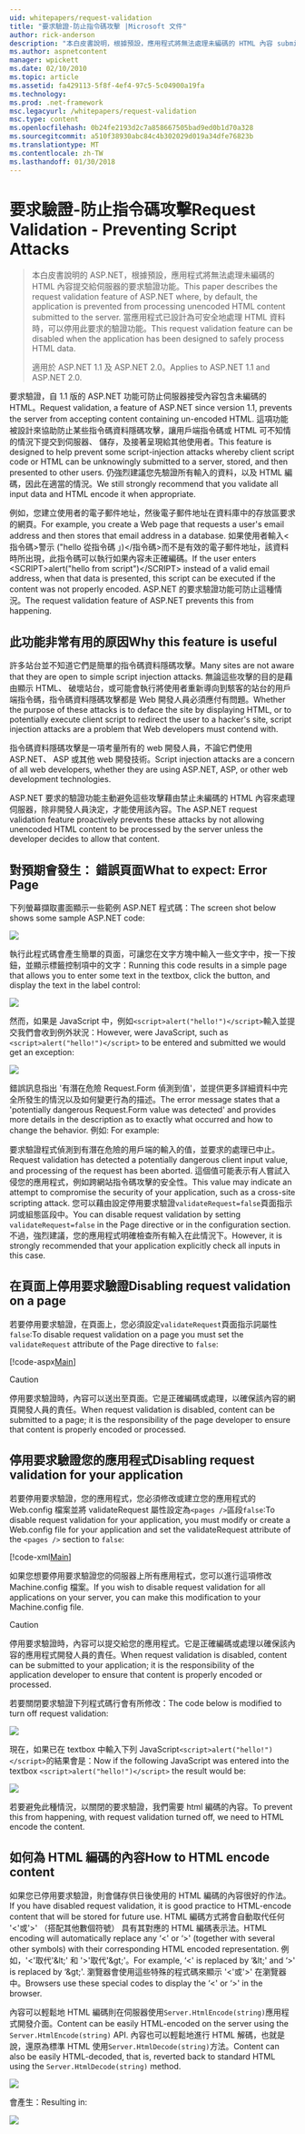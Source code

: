 ```yaml
---
uid: whitepapers/request-validation
title: "要求驗證-防止指令碼攻擊 |Microsoft 文件"
author: rick-anderson
description: "本白皮書說明，根據預設，應用程式將無法處理未編碼的 HTML 內容 submitt ASP.NET 的要求驗證功能..."
ms.author: aspnetcontent
manager: wpickett
ms.date: 02/10/2010
ms.topic: article
ms.assetid: fa429113-5f8f-4ef4-97c5-5c04900a19fa
ms.technology: 
ms.prod: .net-framework
msc.legacyurl: /whitepapers/request-validation
msc.type: content
ms.openlocfilehash: 0b24fe2193d2c7a858667505bad9ed0b1d70a328
ms.sourcegitcommit: a510f38930abc84c4b302029d019a34dfe76823b
ms.translationtype: MT
ms.contentlocale: zh-TW
ms.lasthandoff: 01/30/2018
---
```

<a name="request-validation---preventing-script-attacks"></a><span data-ttu-id="6e34f-103">要求驗證-防止指令碼攻擊</span><span class="sxs-lookup"><span data-stu-id="6e34f-103">Request Validation - Preventing Script Attacks</span></span>
====================
> <span data-ttu-id="6e34f-104">本白皮書說明的 ASP.NET，根據預設，應用程式將無法處理未編碼的 HTML 內容提交給伺服器的要求驗證功能。</span><span class="sxs-lookup"><span data-stu-id="6e34f-104">This paper describes the request validation feature of ASP.NET where, by default, the application is prevented from processing unencoded HTML content submitted to the server.</span></span> <span data-ttu-id="6e34f-105">當應用程式已設計為可安全地處理 HTML 資料時，可以停用此要求的驗證功能。</span><span class="sxs-lookup"><span data-stu-id="6e34f-105">This request validation feature can be disabled when the application has been designed to safely process HTML data.</span></span>
> 
> <span data-ttu-id="6e34f-106">適用於 ASP.NET 1.1 及 ASP.NET 2.0。</span><span class="sxs-lookup"><span data-stu-id="6e34f-106">Applies to ASP.NET 1.1 and ASP.NET 2.0.</span></span>


<span data-ttu-id="6e34f-107">要求驗證，自 1.1 版的 ASP.NET 功能可防止伺服器接受內容包含未編碼的 HTML。</span><span class="sxs-lookup"><span data-stu-id="6e34f-107">Request validation, a feature of ASP.NET since version 1.1, prevents the server from accepting content containing un-encoded HTML.</span></span> <span data-ttu-id="6e34f-108">這項功能被設計來協助防止某些指令碼資料隱碼攻擊，讓用戶端指令碼或 HTML 可不知情的情況下提交到伺服器、 儲存，及接著呈現給其他使用者。</span><span class="sxs-lookup"><span data-stu-id="6e34f-108">This feature is designed to help prevent some script-injection attacks whereby client script code or HTML can be unknowingly submitted to a server, stored, and then presented to other users.</span></span> <span data-ttu-id="6e34f-109">仍強烈建議您先驗證所有輸入的資料，以及 HTML 編碼，因此在適當的情況。</span><span class="sxs-lookup"><span data-stu-id="6e34f-109">We still strongly recommend that you validate all input data and HTML encode it when appropriate.</span></span>

<span data-ttu-id="6e34f-110">例如，您建立使用者的電子郵件地址，然後電子郵件地址在資料庫中的存放區要求的網頁。</span><span class="sxs-lookup"><span data-stu-id="6e34f-110">For example, you create a Web page that requests a user's email address and then stores that email address in a database.</span></span> <span data-ttu-id="6e34f-111">如果使用者輸入&lt;指令碼&gt;警示 ("hello 從指令碼 」)&lt;/指令碼&gt;而不是有效的電子郵件地址，該資料時所出現，此指令碼可以執行如果內容未正確編碼。</span><span class="sxs-lookup"><span data-stu-id="6e34f-111">If the user enters &lt;SCRIPT&gt;alert("hello from script")&lt;/SCRIPT&gt; instead of a valid email address, when that data is presented, this script can be executed if the content was not properly encoded.</span></span> <span data-ttu-id="6e34f-112">ASP.NET 的要求驗證功能可防止這種情況。</span><span class="sxs-lookup"><span data-stu-id="6e34f-112">The request validation feature of ASP.NET prevents this from happening.</span></span>

## <a name="why-this-feature-is-useful"></a><span data-ttu-id="6e34f-113">此功能非常有用的原因</span><span class="sxs-lookup"><span data-stu-id="6e34f-113">Why this feature is useful</span></span>

<span data-ttu-id="6e34f-114">許多站台並不知道它們是簡單的指令碼資料隱碼攻擊。</span><span class="sxs-lookup"><span data-stu-id="6e34f-114">Many sites are not aware that they are open to simple script injection attacks.</span></span> <span data-ttu-id="6e34f-115">無論這些攻擊的目的是藉由顯示 HTML、 破壞站台，或可能會執行將使用者重新導向到駭客的站台的用戶端指令碼，指令碼資料隱碼攻擊都是 Web 開發人員必須應付有問題。</span><span class="sxs-lookup"><span data-stu-id="6e34f-115">Whether the purpose of these attacks is to deface the site by displaying HTML, or to potentially execute client script to redirect the user to a hacker's site, script injection attacks are a problem that Web developers must contend with.</span></span>

<span data-ttu-id="6e34f-116">指令碼資料隱碼攻擊是一項考量所有的 web 開發人員，不論它們使用 ASP.NET、 ASP 或其他 web 開發技術。</span><span class="sxs-lookup"><span data-stu-id="6e34f-116">Script injection attacks are a concern of all web developers, whether they are using ASP.NET, ASP, or other web development technologies.</span></span>

<span data-ttu-id="6e34f-117">ASP.NET 要求的驗證功能主動避免這些攻擊藉由禁止未編碼的 HTML 內容來處理伺服器，除非開發人員決定，才能使用該內容。</span><span class="sxs-lookup"><span data-stu-id="6e34f-117">The ASP.NET request validation feature proactively prevents these attacks by not allowing unencoded HTML content to be processed by the server unless the developer decides to allow that content.</span></span>

## <a name="what-to-expect-error-page"></a><span data-ttu-id="6e34f-118">對預期會發生： 錯誤頁面</span><span class="sxs-lookup"><span data-stu-id="6e34f-118">What to expect: Error Page</span></span>

<span data-ttu-id="6e34f-119">下列螢幕擷取畫面顯示一些範例 ASP.NET 程式碼：</span><span class="sxs-lookup"><span data-stu-id="6e34f-119">The screen shot below shows some sample ASP.NET code:</span></span>

![](request-validation/_static/image1.png)

<span data-ttu-id="6e34f-120">執行此程式碼會產生簡單的頁面，可讓您在文字方塊中輸入一些文字中，按一下按鈕，並顯示標籤控制項中的文字：</span><span class="sxs-lookup"><span data-stu-id="6e34f-120">Running this code results in a simple page that allows you to enter some text in the textbox, click the button, and display the text in the label control:</span></span>

![](request-validation/_static/image2.png)

<span data-ttu-id="6e34f-121">然而，如果是 JavaScript 中，例如`<script>alert("hello!")</script>`輸入並提交我們會收到例外狀況：</span><span class="sxs-lookup"><span data-stu-id="6e34f-121">However, were JavaScript, such as `<script>alert("hello!")</script>` to be entered and submitted we would get an exception:</span></span>

![](request-validation/_static/image3.png)

<span data-ttu-id="6e34f-122">錯誤訊息指出 '有潛在危險 Request.Form 偵測到值'，並提供更多詳細資料中完全所發生的情況以及如何變更行為的描述。</span><span class="sxs-lookup"><span data-stu-id="6e34f-122">The error message states that a 'potentially dangerous Request.Form value was detected' and provides more details in the description as to exactly what occurred and how to change the behavior.</span></span> <span data-ttu-id="6e34f-123">例如: </span><span class="sxs-lookup"><span data-stu-id="6e34f-123">For example:</span></span>

<span data-ttu-id="6e34f-124">要求驗證程式偵測到有潛在危險的用戶端的輸入的值，並要求的處理已中止。</span><span class="sxs-lookup"><span data-stu-id="6e34f-124">Request validation has detected a potentially dangerous client input value, and processing of the request has been aborted.</span></span> <span data-ttu-id="6e34f-125">這個值可能表示有人嘗試入侵您的應用程式，例如跨網站指令碼攻擊的安全性。</span><span class="sxs-lookup"><span data-stu-id="6e34f-125">This value may indicate an attempt to compromise the security of your application, such as a cross-site scripting attack.</span></span> <span data-ttu-id="6e34f-126">您可以藉由設定停用要求驗證`validateRequest=false`頁面指示詞或組態區段中。</span><span class="sxs-lookup"><span data-stu-id="6e34f-126">You can disable request validation by setting `validateRequest=false` in the Page directive or in the configuration section.</span></span> <span data-ttu-id="6e34f-127">不過，強烈建議，您的應用程式明確檢查所有輸入在此情況下。</span><span class="sxs-lookup"><span data-stu-id="6e34f-127">However, it is strongly recommended that your application explicitly check all inputs in this case.</span></span>

## <a name="disabling-request-validation-on-a-page"></a><span data-ttu-id="6e34f-128">在頁面上停用要求驗證</span><span class="sxs-lookup"><span data-stu-id="6e34f-128">Disabling request validation on a page</span></span>

<span data-ttu-id="6e34f-129">若要停用要求驗證，在頁面上，您必須設定`validateRequest`頁面指示詞屬性`false`:</span><span class="sxs-lookup"><span data-stu-id="6e34f-129">To disable request validation on a page you must set the `validateRequest` attribute of the Page directive to `false`:</span></span>

[!code-aspx[Main](request-validation/samples/sample1.aspx)]

> [!CAUTION]
> <span data-ttu-id="6e34f-130">停用要求驗證時，內容可以送出至頁面。它是正確編碼或處理，以確保該內容的網頁開發人員的責任。</span><span class="sxs-lookup"><span data-stu-id="6e34f-130">When request validation is disabled, content can be submitted to a page; it is the responsibility of the page developer to ensure that content is properly encoded or processed.</span></span>

## <a name="disabling-request-validation-for-your-application"></a><span data-ttu-id="6e34f-131">停用要求驗證您的應用程式</span><span class="sxs-lookup"><span data-stu-id="6e34f-131">Disabling request validation for your application</span></span>

<span data-ttu-id="6e34f-132">若要停用要求驗證，您的應用程式，您必須修改或建立您的應用程式的 Web.config 檔案並將 validateRequest 屬性設定為`<pages />`區段`false`:</span><span class="sxs-lookup"><span data-stu-id="6e34f-132">To disable request validation for your application, you must modify or create a Web.config file for your application and set the validateRequest attribute of the `<pages />` section to `false`:</span></span>

[!code-xml[Main](request-validation/samples/sample2.xml)]

<span data-ttu-id="6e34f-133">如果您想要停用要求驗證您的伺服器上所有應用程式，您可以進行這項修改 Machine.config 檔案。</span><span class="sxs-lookup"><span data-stu-id="6e34f-133">If you wish to disable request validation for all applications on your server, you can make this modification to your Machine.config file.</span></span>

> [!CAUTION]
> <span data-ttu-id="6e34f-134">停用要求驗證時，內容可以提交給您的應用程式。它是正確編碼或處理以確保該內容的應用程式開發人員的責任。</span><span class="sxs-lookup"><span data-stu-id="6e34f-134">When request validation is disabled, content can be submitted to your application; it is the responsibility of the application developer to ensure that content is properly encoded or processed.</span></span>

<span data-ttu-id="6e34f-135">若要關閉要求驗證下列程式碼行會有所修改：</span><span class="sxs-lookup"><span data-stu-id="6e34f-135">The code below is modified to turn off request validation:</span></span>

![](request-validation/_static/image4.png)

<span data-ttu-id="6e34f-136">現在，如果已在 textbox 中輸入下列 JavaScript`<script>alert("hello!")</script>`的結果會是：</span><span class="sxs-lookup"><span data-stu-id="6e34f-136">Now if the following JavaScript was entered into the textbox `<script>alert("hello!")</script>` the result would be:</span></span>

![](request-validation/_static/image5.png)

<span data-ttu-id="6e34f-137">若要避免此種情況，以關閉的要求驗證，我們需要 html 編碼的內容。</span><span class="sxs-lookup"><span data-stu-id="6e34f-137">To prevent this from happening, with request validation turned off, we need to HTML encode the content.</span></span>

## <a name="how-to-html-encode-content"></a><span data-ttu-id="6e34f-138">如何為 HTML 編碼的內容</span><span class="sxs-lookup"><span data-stu-id="6e34f-138">How to HTML encode content</span></span>

<span data-ttu-id="6e34f-139">如果您已停用要求驗證，則會儲存供日後使用的 HTML 編碼的內容很好的作法。</span><span class="sxs-lookup"><span data-stu-id="6e34f-139">If you have disabled request validation, it is good practice to HTML-encode content that will be stored for future use.</span></span> <span data-ttu-id="6e34f-140">HTML 編碼方式將會自動取代任何 '&lt;'或'&gt;' （搭配其他數個符號） 具有其對應的 HTML 編碼表示法。</span><span class="sxs-lookup"><span data-stu-id="6e34f-140">HTML encoding will automatically replace any ‘&lt;' or ‘&gt;' (together with several other symbols) with their corresponding HTML encoded representation.</span></span> <span data-ttu-id="6e34f-141">例如，'&lt;'取代'&amp;lt;' 和 '&gt;'取代'&amp;gt;'。</span><span class="sxs-lookup"><span data-stu-id="6e34f-141">For example, ‘&lt;' is replaced by ‘&amp;lt;' and ‘&gt;' is replaced by ‘&amp;gt;'.</span></span> <span data-ttu-id="6e34f-142">瀏覽器會使用這些特殊的程式碼來顯示 '&lt;'或'&gt;' 在瀏覽器中。</span><span class="sxs-lookup"><span data-stu-id="6e34f-142">Browsers use these special codes to display the ‘&lt;' or ‘&gt;' in the browser.</span></span>

<span data-ttu-id="6e34f-143">內容可以輕鬆地 HTML 編碼則在伺服器使用`Server.HtmlEncode(string)`應用程式開發介面。</span><span class="sxs-lookup"><span data-stu-id="6e34f-143">Content can be easily HTML-encoded on the server using the `Server.HtmlEncode(string)` API.</span></span> <span data-ttu-id="6e34f-144">內容也可以輕鬆地進行 HTML 解碼，也就是說，還原為標準 HTML 使用`Server.HtmlDecode(string)`方法。</span><span class="sxs-lookup"><span data-stu-id="6e34f-144">Content can also be easily HTML-decoded, that is, reverted back to standard HTML using the `Server.HtmlDecode(string)` method.</span></span>

![](request-validation/_static/image6.png)

<span data-ttu-id="6e34f-145">會產生：</span><span class="sxs-lookup"><span data-stu-id="6e34f-145">Resulting in:</span></span>

![](request-validation/_static/image7.png)
